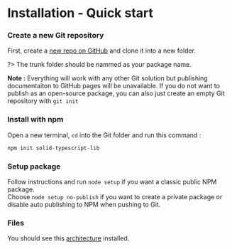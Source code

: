 # Installation - Quick start


### Create a new Git repository

First, create a [new repo on GitHub](https://github.com/new) and clone it into a new folder.

?> The trunk folder should be nammed as your package name.

**Note :** Everything will work with any other Git solution but publishing documentaiton to GitHub pages will be unavailable. If you do not want to publish as an open-source package, you can also just create an empty Git repository with `git init`

### Install with npm

Open a new terminal, `cd` into the Git folder and run this command :
```sh
npm init solid-typescript-lib
```


### Setup package

Follow instructions and run `node setup` if you want a classic public NPM package.<br>Choose `node setup no-publish` if you want to create a private package or disable auto publishing to NPM when pushing to Git.

### Files

You should see this [architecture](install/files-and-folders.md) installed.